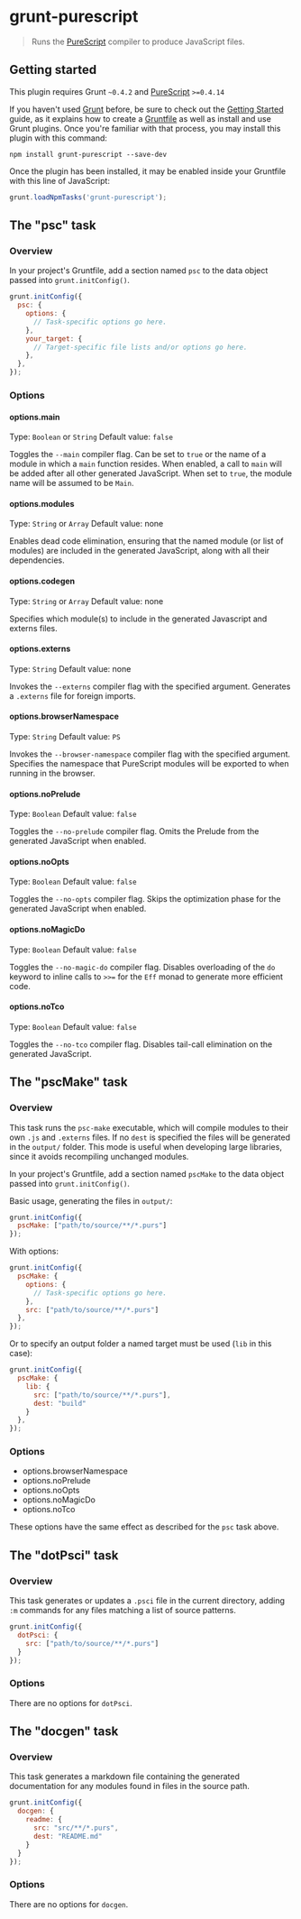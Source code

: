 # grunt-purescript

> Runs the [PureScript](https://github.com/purescript/purescript) compiler to produce JavaScript files.

## Getting started
This plugin requires Grunt `~0.4.2` and [PureScript](http://hackage.haskell.org/package/purescript) `>=0.4.14`

If you haven't used [Grunt](http://gruntjs.com/) before, be sure to check out the [Getting Started](http://gruntjs.com/getting-started) guide, as it explains how to create a [Gruntfile](http://gruntjs.com/sample-gruntfile) as well as install and use Grunt plugins. Once you're familiar with that process, you may install this plugin with this command:

```shell
npm install grunt-purescript --save-dev
```

Once the plugin has been installed, it may be enabled inside your Gruntfile with this line of JavaScript:

```js
grunt.loadNpmTasks('grunt-purescript');
```

## The "psc" task

### Overview
In your project's Gruntfile, add a section named `psc` to the data object passed into `grunt.initConfig()`.

```js
grunt.initConfig({
  psc: {
    options: {
      // Task-specific options go here.
    },
    your_target: {
      // Target-specific file lists and/or options go here.
    },
  },
});
```

### Options

#### options.main
Type: `Boolean` or `String`
Default value: `false`

Toggles the `--main` compiler flag. Can be set to `true` or the name of a module in which a `main` function resides. When enabled, a call to `main` will be added after all other generated JavaScript. When set to `true`, the module name will be assumed to be `Main`.

#### options.modules
Type: `String` or `Array`
Default value: none

Enables dead code elimination, ensuring that the named module (or list of modules) are included in the generated JavaScript, along with all their dependencies.

#### options.codegen
Type: `String` or `Array`
Default value: none

Specifies which module(s) to include in the generated Javascript and externs files.

#### options.externs
Type: `String`
Default value: none

Invokes the `--externs` compiler flag with the specified argument. Generates a `.externs` file for foreign imports.

#### options.browserNamespace
Type: `String`
Default value: `PS`

Invokes the `--browser-namespace` compiler flag with the specified argument. Specifies the namespace that PureScript modules will be exported to when running in the browser.

#### options.noPrelude
Type: `Boolean`
Default value: `false`

Toggles the `--no-prelude` compiler flag. Omits the Prelude from the generated JavaScript when enabled.

#### options.noOpts
Type: `Boolean`
Default value: `false`

Toggles the `--no-opts` compiler flag. Skips the optimization phase for the generated JavaScript when enabled.

#### options.noMagicDo
Type: `Boolean`
Default value: `false`

Toggles the `--no-magic-do` compiler flag. Disables overloading of the `do` keyword to inline calls to `>>=` for the `Eff` monad to generate more efficient code.

#### options.noTco
Type: `Boolean`
Default value: `false`

Toggles the `--no-tco` compiler flag. Disables tail-call elimination on the generated JavaScript.

## The "pscMake" task

### Overview
This task runs the `psc-make` executable, which will compile modules to their own `.js` and `.externs` files. If no `dest` is specified the files will be generated in the `output/` folder. This mode is useful when developing large libraries, since it avoids recompiling unchanged modules.

In your project's Gruntfile, add a section named `pscMake` to the data object passed into `grunt.initConfig()`.

Basic usage, generating the files in `output/`:

```js
grunt.initConfig({
  pscMake: ["path/to/source/**/*.purs"]
});
```

With options:

```js
grunt.initConfig({
  pscMake: {
    options: {
      // Task-specific options go here.
    },
    src: ["path/to/source/**/*.purs"]
  },
});
```

Or to specify an output folder a named target must be used (`lib` in this case):

```js
grunt.initConfig({
  pscMake: {
    lib: {
      src: ["path/to/source/**/*.purs"],
      dest: "build"
    }
  },
});
```

### Options

- options.browserNamespace
- options.noPrelude
- options.noOpts
- options.noMagicDo
- options.noTco

These options have the same effect as described for the `psc` task above.

## The "dotPsci" task

### Overview
This task generates or updates a `.psci` file in the current directory, adding `:m` commands for any files matching a list of source patterns.

```js
grunt.initConfig({
  dotPsci: {
    src: ["path/to/source/**/*.purs"]
  }
});
```

### Options

There are no options for `dotPsci`.

## The "docgen" task

### Overview
This task generates a markdown file containing the generated documentation for any modules found in files in the source path.

```js
grunt.initConfig({
  docgen: {
    readme: {
      src: "src/**/*.purs",
      dest: "README.md"
    }
  }
});
```

### Options

There are no options for `docgen`.
